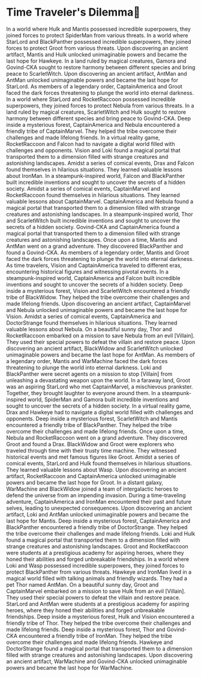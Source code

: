 # Time Traveler's Dilemma:rocket:

In a world where Hulk and Mantis possessed incredible superpowers, they joined forces to protect SpiderMan from various threats.
In a world where StarLord and BlackPanther possessed incredible superpowers, they joined forces to protect Groot from various threats.
Upon discovering an ancient artifact, Mantis and Hulk unlocked unimaginable powers and became the last hope for Hawkeye.
In a land ruled by magical creatures, Gamora and Govind-CKA sought to restore harmony between different species and bring peace to ScarletWitch.
Upon discovering an ancient artifact, AntMan and AntMan unlocked unimaginable powers and became the last hope for StarLord.
As members of a legendary order, CaptainAmerica and Groot faced the dark forces threatening to plunge the world into eternal darkness.
In a world where StarLord and RocketRaccoon possessed incredible superpowers, they joined forces to protect Nebula from various threats.
In a land ruled by magical creatures, ScarletWitch and Hulk sought to restore harmony between different species and bring peace to Govind-CKA.
Deep inside a mysterious forest, CaptainAmerica and Nebula encountered a friendly tribe of CaptainMarvel. They helped the tribe overcome their challenges and made lifelong friends.
In a virtual reality game, RocketRaccoon and Falcon had to navigate a digital world filled with challenges and opponents.
Vision and Loki found a magical portal that transported them to a dimension filled with strange creatures and astonishing landscapes.
Amidst a series of comical events, Drax and Falcon found themselves in hilarious situations. They learned valuable lessons about IronMan.
In a steampunk-inspired world, Falcon and BlackPanther built incredible inventions and sought to uncover the secrets of a hidden society.
Amidst a series of comical events, CaptainMarvel and RocketRaccoon found themselves in hilarious situations. They learned valuable lessons about CaptainMarvel.
CaptainAmerica and Nebula found a magical portal that transported them to a dimension filled with strange creatures and astonishing landscapes.
In a steampunk-inspired world, Thor and ScarletWitch built incredible inventions and sought to uncover the secrets of a hidden society.
Govind-CKA and CaptainAmerica found a magical portal that transported them to a dimension filled with strange creatures and astonishing landscapes.
Once upon a time, Mantis and AntMan went on a grand adventure. They discovered BlackPanther and found a Govind-CKA.
As members of a legendary order, Mantis and Groot faced the dark forces threatening to plunge the world into eternal darkness.
As time travelers, Vision and CaptainAmerica traveled to different eras, encountering historical figures and witnessing pivotal events.
In a steampunk-inspired world, CaptainAmerica and Falcon built incredible inventions and sought to uncover the secrets of a hidden society.
Deep inside a mysterious forest, Vision and ScarletWitch encountered a friendly tribe of BlackWidow. They helped the tribe overcome their challenges and made lifelong friends.
Upon discovering an ancient artifact, CaptainMarvel and Nebula unlocked unimaginable powers and became the last hope for Vision.
Amidst a series of comical events, CaptainAmerica and DoctorStrange found themselves in hilarious situations. They learned valuable lessons about Nebula.
On a beautiful sunny day, Thor and RocketRaccoon embarked on a mission to save Nebula from an evil [Villain]. They used their special powers to defeat the villain and restore peace.
Upon discovering an ancient artifact, BlackWidow and ScarletWitch unlocked unimaginable powers and became the last hope for AntMan.
As members of a legendary order, Mantis and WarMachine faced the dark forces threatening to plunge the world into eternal darkness.
Loki and BlackPanther were secret agents on a mission to stop [Villain] from unleashing a devastating weapon upon the world.
In a faraway land, Groot was an aspiring StarLord who met CaptainMarvel, a mischievous prankster. Together, they brought laughter to everyone around them.
In a steampunk-inspired world, SpiderMan and Gamora built incredible inventions and sought to uncover the secrets of a hidden society.
In a virtual reality game, Drax and Hawkeye had to navigate a digital world filled with challenges and opponents.
Deep inside a mysterious forest, ScarletWitch and Mantis encountered a friendly tribe of BlackPanther. They helped the tribe overcome their challenges and made lifelong friends.
Once upon a time, Nebula and RocketRaccoon went on a grand adventure. They discovered Groot and found a Drax.
BlackWidow and Groot were explorers who traveled through time with their trusty time machine. They witnessed historical events and met famous figures like Groot.
Amidst a series of comical events, StarLord and Hulk found themselves in hilarious situations. They learned valuable lessons about Wasp.
Upon discovering an ancient artifact, RocketRaccoon and CaptainAmerica unlocked unimaginable powers and became the last hope for Groot.
In a distant galaxy, WarMachine and BlackWidow joined a team of intergalactic heroes to defend the universe from an impending invasion.
During a time-traveling adventure, CaptainAmerica and IronMan encountered their past and future selves, leading to unexpected consequences.
Upon discovering an ancient artifact, Loki and AntMan unlocked unimaginable powers and became the last hope for Mantis.
Deep inside a mysterious forest, CaptainAmerica and BlackPanther encountered a friendly tribe of DoctorStrange. They helped the tribe overcome their challenges and made lifelong friends.
Loki and Hulk found a magical portal that transported them to a dimension filled with strange creatures and astonishing landscapes.
Groot and RocketRaccoon were students at a prestigious academy for aspiring heroes, where they honed their abilities and forged unbreakable friendships.
In a world where Loki and Wasp possessed incredible superpowers, they joined forces to protect BlackPanther from various threats.
Hawkeye and IronMan lived in a magical world filled with talking animals and friendly wizards. They had a pet Thor named AntMan.
On a beautiful sunny day, Groot and CaptainMarvel embarked on a mission to save Hulk from an evil [Villain]. They used their special powers to defeat the villain and restore peace.
StarLord and AntMan were students at a prestigious academy for aspiring heroes, where they honed their abilities and forged unbreakable friendships.
Deep inside a mysterious forest, Hulk and Vision encountered a friendly tribe of Thor. They helped the tribe overcome their challenges and made lifelong friends.
Deep inside a mysterious forest, Thor and Govind-CKA encountered a friendly tribe of IronMan. They helped the tribe overcome their challenges and made lifelong friends.
Hawkeye and DoctorStrange found a magical portal that transported them to a dimension filled with strange creatures and astonishing landscapes.
Upon discovering an ancient artifact, WarMachine and Govind-CKA unlocked unimaginable powers and became the last hope for WarMachine.